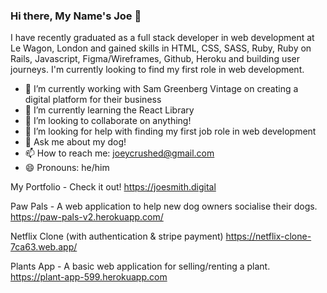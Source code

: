 ### Hi there, My Name's Joe 👋

I have recently graduated as a full stack developer in web development at Le Wagon, London and gained skills in HTML, CSS, SASS, Ruby, Ruby on Rails, Javascript, Figma/Wireframes, Github, Heroku and building user journeys. I'm currently looking to find my first role in web development.

- 🔭 I’m currently working with Sam Greenberg Vintage on creating a digital platform for their business
- 🌱 I’m currently learning the React Library
- 👯 I’m looking to collaborate on anything!
- 🤔 I’m looking for help with finding my first job role in web development
- 💬 Ask me about my dog!
- 📫 How to reach me: joeycrushed@gmail.com
- 😄 Pronouns: he/him

My Portfolio - Check it out!
https://joesmith.digital

Paw Pals - A web application to help new dog owners socialise their dogs.
https://paw-pals-v2.herokuapp.com/

Netflix Clone (with authentication & stripe payment)
https://netflix-clone-7ca63.web.app/

Plants App  - A basic web application for selling/renting a plant.
https://plant-app-599.herokuapp.com
